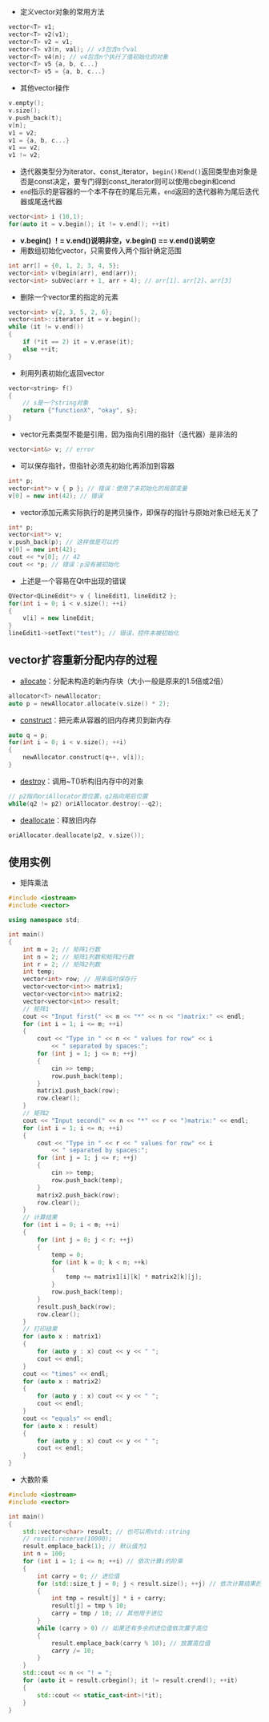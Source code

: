 * 定义vector对象的常用方法
```cpp
vector<T> v1;
vector<T> v2(v1);
vector<T> v2 = v1;
vector<T> v3(n, val); // v3包含n个val
vector<T> v4(n); // v4包含n个执行了值初始化的对象
vector<T> v5 {a, b, c...}
vector<T> v5 = {a, b, c...}
```
* 其他vector操作
```cpp
v.empty();
v.size();
v.push_back(t);
v[n];
v1 = v2;
v1 = {a, b, c...}
v1 == v2;
v1 != v2;
```
* 迭代器类型分为iterator、const_iterator，`begin()和end()`返回类型由对象是否是const决定，要专门得到const_iterator则可以使用cbegin和cend
* `end`指示的是容器的一个本不存在的尾后元素，`end`返回的迭代器称为尾后迭代器或尾迭代器
```cpp
vector<int> i (10,1);
for(auto it = v.begin(); it != v.end(); ++it)
```
* **v.begin() ！= v.end()说明非空，v.begin() == v.end()说明空**
* 用数组初始化vector，只需要传入两个指针确定范围
```cpp
int arr[] = {0, 1, 2, 3, 4, 5};
vector<int> v(begin(arr), end(arr));
vector<int> subVec(arr + 1, arr + 4); // arr[1]、arr[2]、arr[3]
```
* 删除一个vector里的指定的元素
```cpp
vector<int> v{2, 3, 5, 2, 6};
vector<int>::iterator it = v.begin();
while (it != v.end())
{
    if (*it == 2) it = v.erase(it);
    else ++it;
}
```
* 利用列表初始化返回vector
```cpp
vector<string> f()
{
    // s是一个string对象
    return {"functionX", "okay", s};
}
```
* vector元素类型不能是引用，因为指向引用的指针（迭代器）是非法的
```cpp
vector<int&> v; // error
```
* 可以保存指针，但指针必须先初始化再添加到容器
```cpp
int* p;
vector<int*> v { p }; // 错误：使用了未初始化的局部变量
v[0] = new int(42); // 错误
```
* vector添加元素实际执行的是拷贝操作，即保存的指针与原始对象已经无关了
```cpp
int* p;
vector<int*> v;
v.push_back(p); // 这样做是可以的
v[0] = new int(42);
cout << *v[0]; // 42
cout << *p; // 错误：p没有被初始化
```
* 上述是一个容易在Qt中出现的错误
```cpp
QVector<QLineEdit*> v { lineEdit1, lineEdit2 };
for(int i = 0; i < v.size(); ++i)
{
    v[i] = new lineEdit;
}
lineEdit1->setText("test"); // 错误，控件未被初始化
```

## vector扩容重新分配内存的过程
* [allocate](https://en.cppreference.com/w/cpp/memory/allocator/allocate)：分配未构造的新内存块（大小一般是原来的1.5倍或2倍）
```cpp
allocator<T> newAllocator;
auto p = newAllocator.allocate(v.size() * 2);
```
* [construct](https://en.cppreference.com/w/cpp/memory/allocator/construct)：把元素从容器的旧内存拷贝到新内存
```cpp
auto q = p;
for(int i = 0; i < v.size(); ++i)
{
    newAllocator.construct(q++, v[i]);
}
```
* [destroy](https://en.cppreference.com/w/cpp/memory/allocator/destroy)：调用~T()析构旧内存中的对象
```cpp
// p2指向oriAllocator首位置，q2指向尾后位置
while(q2 != p2) oriAllocator.destroy(--q2);
```
* [deallocate](https://en.cppreference.com/w/cpp/memory/allocator/deallocate)：释放旧内存
```cpp
oriAllocator.deallocate(p2, v.size());
```

## 使用实例
* 矩阵乘法
```cpp
#include <iostream>
#include <vector>

using namespace std;

int main()
{
	int m = 2; // 矩阵1行数
	int n = 2; // 矩阵1列数和矩阵2行数
	int r = 2; // 矩阵2列数
	int temp;
	vector<int> row; // 用来临时保存行
	vector<vector<int>> matrix1;
	vector<vector<int>> matrix2;
	vector<vector<int>> result;
	// 矩阵1
	cout << "Input first(" << m << "*" << n << ")matrix:" << endl;
	for (int i = 1; i <= m; ++i)
	{
		cout << "Type in " << n << " values for row" << i
			<< " separated by spaces:";
		for (int j = 1; j <= n; ++j)
		{
			cin >> temp;
			row.push_back(temp);
		}
		matrix1.push_back(row);
		row.clear();
	}
	// 矩阵2
	cout << "Input second(" << n << "*" << r << ")matrix:" << endl;
	for (int i = 1; i <= n; ++i)
	{
		cout << "Type in " << r << " values for row" << i
			<< " separated by spaces:";
		for (int j = 1; j <= r; ++j)
		{
			cin >> temp;
			row.push_back(temp);
		}
		matrix2.push_back(row);
		row.clear();
	}
	// 计算结果
	for (int i = 0; i < m; ++i)
	{
		for (int j = 0; j < r; ++j)
		{
			temp = 0;
			for (int k = 0; k < n; ++k)
			{
				temp += matrix1[i][k] * matrix2[k][j];
			}
			row.push_back(temp);
		}
		result.push_back(row);
		row.clear();
	}
	// 打印结果
	for (auto x : matrix1)
	{
		for (auto y : x) cout << y << " ";
		cout << endl;
	}
	cout << "times" << endl;
	for (auto x : matrix2)
	{
		for (auto y : x) cout << y << " ";
		cout << endl;
	}
	cout << "equals" << endl;
	for (auto x : result)
	{
		for (auto y : x) cout << y << " ";
		cout << endl;
	}
}
```
* 大数阶乘
```cpp
#include <iostream>
#include <vector>

int main()
{
    std::vector<char> result; // 也可以用std::string
    // result.reserve(10000);
    result.emplace_back(1); // 默认值为1
    int n = 100;
    for (int i = 1; i <= n; ++i) // 依次计算i的阶乘
    {
        int carry = 0; // 进位值
        for (std::size_t j = 0; j < result.size(); ++j) // 依次计算结果的各个数位
        {
            int tmp = result[j] * i + carry;
            result[j] = tmp % 10;
            carry = tmp / 10; // 其他用于进位
        }
        while (carry > 0) // 如果还有多余的进位值依次置于高位
        {
            result.emplace_back(carry % 10); // 放置高位值
            carry /= 10;
        }
    }
    std::cout << n << "! = ";
    for (auto it = result.crbegin(); it != result.crend(); ++it)
    {
        std::cout << static_cast<int>(*it);
    }
}
```
